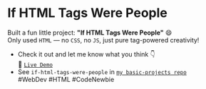 # If HTML Tags Were People

Built a fun little project: **"If HTML Tags Were People"** 😄  
Only used `HTML` — no `CSS`, no `JS`, just pure tag-powered creativity!

- Check it out and let me know what you think 👇  
  🔗 [`Live Demo`](https://devxsameer.github.io/basic-projects/Project1)
- See `if-html-tags-were-people` in [`my basic-projects repo`](https://github.com/devxsameer/basic-projects/)  
  #WebDev #HTML #CodeNewbie
